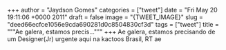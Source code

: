 
+++
author = "Jaydson Gomes"
categories = ["tweet"]
date = "Fri May 20 19:11:06 +0000 2011"
draft = false
image = "{TWEET_IMAGE}"
slug = "deed66ecfce1056e9cda690281d0c8504830cf3d"
tags = ["tweet"]
title = """Ae galera, estamos precis..."""
+++
Ae galera, estamos precisando de um Designer(Jr) urgente aqui na kactoos Brasil, RT ae

